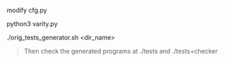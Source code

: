 modify cfg.py

python3 varity.py

./orig_tests_generator.sh <dir_name>

> Then check the generated programs at ./tests and ./tests+checker